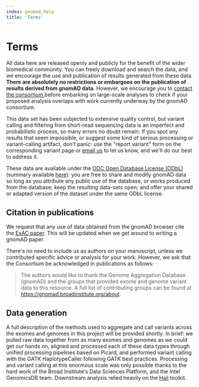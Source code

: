 ```yaml
---
index: gnomad_help
title: 'Terms'
---
```


# Terms

All data here are released openly and publicly for the benefit of the wider biomedical community. You can freely download and search the data, and we encourage the use and publication of results generated from these data. **There are absolutely no restrictions or embargoes on the publication of results derived from gnomAD data**. However, we encourage you to [contact the consortium ](exomeconsortium@gmail.com) before embarking on large-scale analyses to check if your proposed analysis overlaps with work currently underway by the gnomAD consortium.

This data set has been subjected to extensive quality control, but variant calling and filtering from short-read sequencing data is an imperfect and probabilistic process, so many errors no doubt remain. If you spot any results that seem impossible, or suggest some kind of serious processing or variant-calling artifact, don't panic: use the "report variant" form on the corresponding variant page or [email us](exomeconsortium@gmail.com) to let us know, and we'll do our best to address it.

These data are available under the [ODC Open Database License (ODbL)](http://opendatacommons.org/licenses/odbl/1.0/) (summary available [here](http://www.opendatacommons.org/licenses/odbl/1-0/summary/)): you are free to share and modify gnomAD data so long as you attribute any public use of the database, or works produced from the database; keep the resulting data-sets open; and offer your shared or adapted version of the dataset under the same ODbL license.

## Citation in publications

We request that any use of data obtained from the gnomAD browser cite the [ExAC paper](http://www.nature.com/nature/journal/v536/n7616/full/nature19057.html). This will be updated when we get around to writing a gnomAD paper.

There's no need to include us as authors on your manuscript, unless we contributed specific advice or analysis for your work. However, we ask that the Consortium be acknowledged in publications as follows:

> The authors would like to thank the Genome Aggregation Database (gnomAD) and the groups that provided exome and genome variant data to this resource. A full list of contributing groups can be found at <https://gnomad.broadinstitute.org/about>.


## Data generation

A full description of the methods used to aggregate and call variants across the exomes and genomes in this project will be provided shortly. In brief: we pulled raw data together from as many exomes and genomes as we could get our hands on, aligned and processed each of these data types through unified processing pipelines based on Picard, and performed variant calling with the GATK HaplotypeCaller following GATK best practices. Processing and variant calling at this enormous scale was only possible thanks to the hard work of the Broad Institute's Data Sciences Platform, and the Intel GenomicsDB team. Downstream analysis relied heavily on the [Hail](https://hail.is) toolkit.
